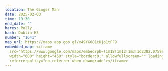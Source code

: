 ```yaml
---
location: The Ginger Man
date: 2025-02-03
time: 19:30
end_date: ""
hares: Polly
hash: Dublin H3
number: "1641"
map_url: https://maps.app.goo.gl/x49YG681cHjo1tFF9
embedded_map: <iframe
  src="https://www.google.com/maps/embed?pb=!1m18!1m12!1m3!1d2382.0759860549047!2d-6.252124922857032!3d53.3418959722881!2m3!1f0!2f0!3f0!3m2!1i1024!2i768!4f13.1!3m3!1m2!1s0x48670e912191c11d%3A0xc332e3a0c0b9abdb!2sThe%20Ginger%20Man!5e0!3m2!1sen!2sie!4v1739564978596!5m2!1sen!2sie"
  width="600" height="450" style="border:0;" allowfullscreen="" loading="lazy"
  referrerpolicy="no-referrer-when-downgrade"></iframe>
---
```

